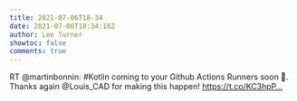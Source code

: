 ```yaml
---
title: 2021-07-06T18-34
date: 2021-07-06T18:34:18Z
author: Lee Turner
showtoc: false
comments: true
---
```


RT @martinbonnin: #Kotlin coming to your Github Actions Runners soon 👀. Thanks again @Louis_CAD for making this happen!
https://t.co/KC3hpP…


